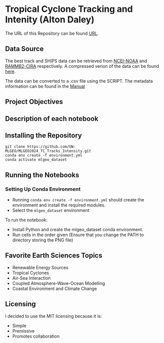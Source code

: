 # Tropical Cyclone Tracking and Intenity (Alton Daley)


The URL of this Repository can be found [URL](https://github.com/UW-MLGEO/MLGEO2024_TC_Tracks_Intensity).

## Data Source

The best track and SHIPS data can be retrieved from  [NCEI-NOAA](https://www.ncei.noaa.gov/data/international-best-track-archive-for-climate-stewardship-ibtracs/v04r01/access/csv/ibtracs.NA.list.v04r01.csv) and [RAMMB2-CIRA](https://rammb-data.cira.colostate.edu/ships/data/AL/lsdiaga_1982_2023_sat_ts_7day.txt) respectively. A compressed verion of the data can be found [here](https://github.com/UW-MLGEO/MLGEO2024_TC_Tracks_Intensity/tree/dev/data/raw). 

The data can be converted to a .csv file using the SCRIPT. The metadata information can be found in the [Manual](https://rammb-data.cira.colostate.edu/ships/data/ships_predictor_file.pdf)

## Project Objectives

## Description of each notebook

## Installing the Repository
```
git clone https://github.com/UW-MLGEO/MLGEO2024_TC_Tracks_Intensity.git
conda env create -f environment.yml
conda activate mlgeo_dataset
```


## Running the Notebooks

### Setting Up Conda Environment
- Running `conda env create -f environment.yml` should create the environment and install the required modules.
- Select the `mlgeo_dataset` environment

To run the notebook:
- Install Python and create the mlgeo_dataset conda environment.
- Run cells in the order given (Ensure that you change the PATH to directory storing the PNG file)

## Favorite Earth Sciences Topics

- Renewable Energy Sources
- Tropical Cyclones
- Air-Sea Interaction
- Coupled Atmosphere-Wave-Ocean Modelling
- Coastal Environment and Climate Change

## Licensing

I decided to use the MIT licensing because it is:

- Simple
- Premissive
- Promotes collaboration
